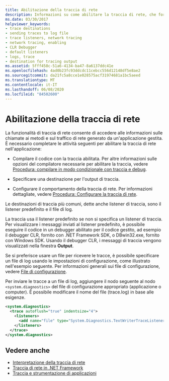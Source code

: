 ```yaml
---
title: Abilitazione della traccia di rete
description: Informazioni su come abilitare la traccia di rete, che fornisce informazioni sulle chiamate ai metodi e sul traffico di rete per un'applicazione gestita nel .NET Framework.
ms.date: 03/30/2017
helpviewer_keywords:
- trace destinations
- sending traces to log file
- trace listeners, network tracing
- network tracing, enabling
- CLR Debugger
- default listeners
- logs, trace
- destination for tracing output
ms.assetid: 5fff458c-51a6-4134-ba47-8a6137ddc41e
ms.openlocfilehash: 4ad0b23fc93ddcdc11cebcc556d12148df5e8ae2
ms.sourcegitcommit: da21fc5a8cce1e028575acf31974681a1bc5aeed
ms.translationtype: MT
ms.contentlocale: it-IT
ms.lasthandoff: 06/08/2020
ms.locfileid: "84502600"
---
```

# <a name="enabling-network-tracing"></a>Abilitazione della traccia di rete
La funzionalità di traccia di rete consente di accedere alle informazioni sulle chiamate ai metodi e sul traffico di rete generato da un'applicazione gestita. È necessario completare le attività seguenti per abilitare la traccia di rete nell'applicazione:  
  
- Compilare il codice con la traccia abilitata. Per altre informazioni sulle opzioni del compilatore necessarie per abilitare la traccia, vedere [Procedura: compilare in modo condizionale con traccia e debug](../debug-trace-profile/how-to-compile-conditionally-with-trace-and-debug.md).  
  
- Specificare una destinazione per l'output di traccia.  
  
- Configurare il comportamento della traccia di rete. Per informazioni dettagliate, vedere [Procedura: Configurare la traccia di rete](how-to-configure-network-tracing.md).  
  
 Le destinazioni di traccia più comuni, dette anche listener di traccia, sono il listener predefinito e il file di log.  
  
 La traccia usa il listener predefinito se non si specifica un listener di traccia. Per visualizzare i messaggi inviati al listener predefinito, è possibile eseguire il codice in un debugger abilitato per il codice gestito, ad esempio il debugger CLR, fornito con .NET Framework SDK, o DBwin32.exe, fornito con Windows SDK. Usando il debugger CLR, i messaggi di traccia vengono visualizzati nella finestra **Output**.  
  
 Se si preferisce usare un file per ricevere le tracce, è possibile specificare un file di log usando le impostazioni di configurazione, come illustrato nell'esempio seguente. Per informazioni generali sui file di configurazione, vedere [File di configurazione](../configure-apps/index.md).  
  
 Per inviare le tracce a un file di log, aggiungere il nodo seguente al nodo `<system.diagnostics>` del file di configurazione appropriato (applicazione o computer). È possibile modificare il nome del file (trace.log) in base alle esigenze.  
  
```xml  
<system.diagnostics>  
  <trace autoflush="true" indentsize="4">  
    <listeners>  
      <add name="file" type="System.Diagnostics.TextWriterTraceListener" initializeData="trace.log"/>  
    </listeners>
  </trace>  
</system.diagnostics>  
```  
  
## <a name="see-also"></a>Vedere anche

- [Interpretazione della traccia di rete](interpreting-network-tracing.md)
- [Traccia di rete in .NET Framework](network-tracing.md)
- [Traccia e strumentazione di applicazioni](../debug-trace-profile/tracing-and-instrumenting-applications.md)
